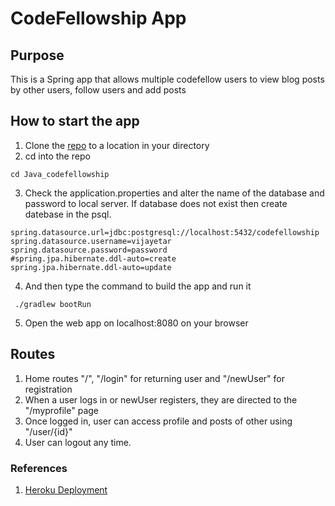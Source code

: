 # CodeFellowship App

## Purpose
This is a Spring app that allows multiple codefellow users to view blog posts by other users, follow users and add posts

## How to start the app
1. Clone the [repo](https://github.com/vijayetar/Java_codefellowship.git) to a location in your directory
2. cd into the repo
```
cd Java_codefellowship
``` 
3. Check the application.properties and alter the name of the database and password to local server.  If database does not exist then create datebase in the psql.
```
spring.datasource.url=jdbc:postgresql://localhost:5432/codefellowship
spring.datasource.username=vijayetar
spring.datasource.password=password
#spring.jpa.hibernate.ddl-auto=create
spring.jpa.hibernate.ddl-auto=update
```
4. And then type the command to build the app and run it
```
 ./gradlew bootRun
 ```
5. Open the web app on localhost:8080 on your browser

 ## Routes 
 1. Home routes "/", "/login" for returning user and "/newUser" for registration 
 2. When a user logs in or newUser registers, they are directed to the "/myprofile" page
 3. Once logged in, user can access profile and posts of other using "/user/{id}"
 4. User can logout any time.
 
 ### References
 1. [Heroku Deployment](https://devcenter.heroku.com/articles/deploying-spring-boot-apps-to-heroku)